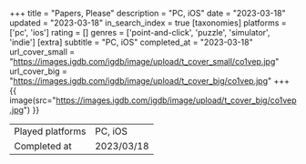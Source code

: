 +++
title = "Papers, Please"
description = "PC, iOS"
date = "2023-03-18"
updated = "2023-03-18"
in_search_index = true
[taxonomies]
platforms = ['pc', 'ios']
rating = []
genres = ['point-and-click', 'puzzle', 'simulator', 'indie']
[extra]
subtitle = "PC, iOS"
completed_at = "2023-03-18"
url_cover_small = "https://images.igdb.com/igdb/image/upload/t_cover_small/co1vep.jpg"
url_cover_big = "https://images.igdb.com/igdb/image/upload/t_cover_big/co1vep.jpg"
+++
{{ image(src="https://images.igdb.com/igdb/image/upload/t_cover_big/co1vep.jpg") }}

|              |            |
| ------------ | ---------- |
| Played platforms    | PC, iOS |
| Completed at | 2023/03/18 |


